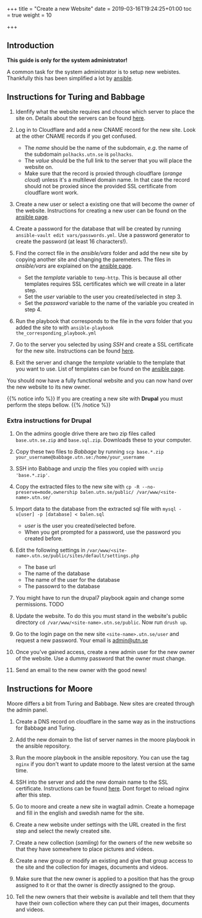 +++
title = "Create a new Website"
date = 2019-03-16T19:24:25+01:00
toc = true
weight = 10

+++

## Introduction

**This guide is only for the system administrator!**

A common task for the system administrator is to setup new webistes. Thankfully this has been simplified a lot by [ansible](/development_tools/ansible/).

## Instructions for Turing and Babbage

1. Idenfify what the website requires and choose which server to place the site on. Details about the servers can be found [here](/infrastructure/digital_ocean/).

2. Log in to Cloudflare and add a new CNAME record for the new site. Look at the other CNAME records if you get confused.
    * The *name* should be the name of the subdomain, *e.g*. the name of the subdomain `polhacks.utn.se` is `polhacks`.
    * The *value* should be the full link to the server that you will place the website on.
    * Make sure that the record is proxied through cloudflare (*orange cloud*) unless it's a multilevel domain name. In that case the record should not be proxied since the provided SSL certificate from cloudflare wont work.

3. Create a new user or select a existing one that will become the owner of the website. Instructions for creating a new user can be found on the [ansible page](/development_tools/ansible/#add-a-user).

4. Create a password for the database that will be created by running `ansible-vault edit vars/passwords.yml`. Use a password generator to create the password (at least 16 characters!).

5. Find the correct file in the *ansible/vars* folder and add the new site by copying another site and changing the paremeters. The files in *ansible/vars* are explained on the [ansible page](/development_tools/ansible/).
    * Set the *template* variable to `temp-http`. This is because all other templates requires SSL certificates which we will create in a later step.
    * Set the *user* variable to the user you created/selected in step 3.
    * Set the *password* variable to the name of the variable you created in step 4.

6. Run the playbook that corresponds to the file in the *vars* folder that you added the site to with `ansible-playbook the_corresponding_playbook.yml`

7. Go to the server you selected by using *SSH* and create a SSL certificate for the new site. Instructions can be found [here](/server_software/certbot/).

8. Exit the server and change the *template* variable to the template that you want to use. List of templates can be found on the [ansible page](/development_tools/ansible/).

You should now have a fully functional website and you can now hand over the new website to its new owner.

{{% notice info %}}
If you are creating a new site with **Drupal** you must perform the steps bellow.
{{% /notice %}}

### Extra instructions for Drupal

1. On the admins google drive there are two zip files called `base.utn.se.zip` and `base.sql.zip`. Downloads these to your computer.

2. Copy these two files to *Babbage* by running `scp base.*.zip your_username@babbage.utn.se:/home/your_username`

3. SSH into Babbage and unzip the files you copied with `unzip 'base.*.zip'`.

4. Copy the extracted files to the new site with `cp -R --no-preserve=mode,ownership balen.utn.se/public/ /var/www/<site-name>.utn.se/`

5. Import data to the database from the extracted sql file with `mysql -u[user] -p [database] < balen.sql`
    * *user* is the user you created/selected before.
    * When you get prompted for a password, use the password you created before.

6. Edit the following settings in `/var/www/<site-name>.utn.se/public/sites/default/settings.php`
    * The base url
    * The name of the database
    * The name of the user for the database
    * The passowrd to the database

7. You might have to run the drupal7 playbook again and change some permissions. TODO

7. Update the website. To do this you must stand in the website's public directory `cd /var/www/<site-name>.utn.se/public`. Now run `drush up`.

8. Go to the login page on the new site `<site-name>.utn.se/user` and request a new password. Your email is [admin@utn.se](mailto:admin@utn.se)

9. Once you've gained access, create a new admin user for the new owner of the website. Use a dummy password that the owner must change.

10. Send an email to the new owner with the good news!

## Instructions for Moore

Moore differs a bit from Turing and Babbage. New sites are created through the admin panel.

1. Create a DNS record on cloudflare in the same way as in the instructions for Babbage and Turing.

2. Add the new domain to the list of server names in the moore playbook in the ansible repository.

3. Run the moore playbook in the ansible repository. You can use the tag `nginx` if you don't want to update moore to the latest version at the same time.

4. SSH into the server and add the new domain name to the SSL certificate. Instructions can be found [here](/server_software/certbot/). Dont forget to reload nginx after this step.

5. Go to moore and create a new site in wagtail admin. Create a homepage and fill in the english and swedish name for the site.

6. Create a new website under settings with the URL created in the first step and select the newly created site.

7. Create a new collection (*samling*) for the owners of the new website so that they have somewhere to place pictures and videos.

8. Create a new group or modify an existing and give that group access to the site and the collection for images, documents and videos.

9. Make sure that the new owner is applied to a position that has the group assigned to it or that the owner is directly assigned to the group.

10. Tell the new owners that their website is available and tell them that they have their own collection where they can put their images, documents and videos.
